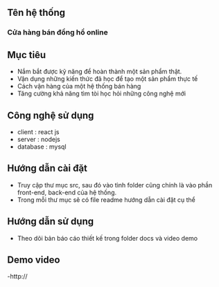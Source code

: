 
## Tên hệ thống
### Cửa hàng bán đồng hồ online

## Mục tiêu
- Nắm bắt được kỹ năng để hoàn thành một sản phẩm thật.
- Vận dụng những kiến thức đã học để tạo một sản phẩm thực tế
- Cách vận hàng của một hệ thống bán hàng
- Tăng cường khả năng tìm tòi học hỏi những công nghệ mới


## Công nghệ sử dụng
- client : react js
- server : nodejs
- database : mysql

## Hướng dẫn cài đặt
- Truy cập thư mục src, sau đó vào tình folder cũng chính là vào phần front-end, back-end của hệ thống.
- Trong mỗi thư mục sẽ có file readme hướng dẫn cài đặt cụ thể
## Hướng dẫn sử dụng
- Theo dõi bản báo cáo thiết kế trong folder docs và video demo

## Demo video
-http://

